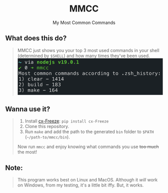 <center>
	<h1>MMCC</h1>
	<p>My Most Common Commands</p>
</center>


## What does this do?
> MMCC just shows you your top 3 most used commands in your shell (determined by `$SHELL`) and how many times they've been used.
> ![example0](assets/example0.png)

## Wanna use it?
> 1) Install [cx-Freeze](https://pypi.org/project/cx-Freeze/): `pip install cx-Freeze`
> 2) Clone this repository.
> 3) Run `make` and add the path to the generated `bin` folder to `$PATH` (`~/path-to/mmcc/bin`).
>
> Now run `mmcc` and enjoy knowing what commands you use ~~too much~~ the most!

## Note:
> This program works best on Linux and MacOS. Although it *will* work on Windows, from my testing, it's a little bit iffy. But, it works.
